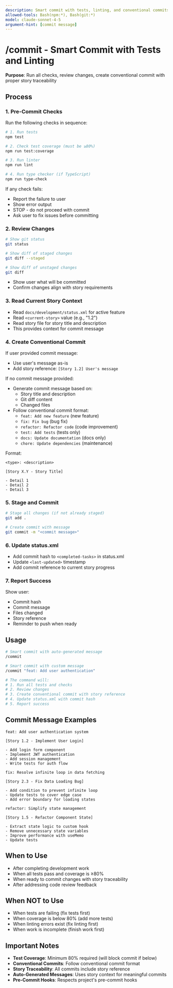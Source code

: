 ```yaml
---
description: Smart commit with tests, linting, and conventional commits
allowed-tools: Bash(npm:*), Bash(git:*)
model: claude-sonnet-4-5
argument-hint: [commit message]
---
```


# /commit - Smart Commit with Tests and Linting

**Purpose**: Run all checks, review changes, create conventional commit with proper story traceability

## Process

### 1. Pre-Commit Checks

Run the following checks in sequence:

```bash
# 1. Run tests
npm test

# 2. Check test coverage (must be ≥80%)
npm run test:coverage

# 3. Run linter
npm run lint

# 4. Run type checker (if TypeScript)
npm run type-check
```

If any check fails:
- Report the failure to user
- Show error output
- STOP - do not proceed with commit
- Ask user to fix issues before committing

### 2. Review Changes

```bash
# Show git status
git status

# Show diff of staged changes
git diff --staged

# Show diff of unstaged changes
git diff
```

- Show user what will be committed
- Confirm changes align with story requirements

### 3. Read Current Story Context

- Read `docs/development/status.xml` for active feature
- Read `<current-story>` value (e.g., "1.2")
- Read story file for story title and description
- This provides context for commit message

### 4. Create Conventional Commit

If user provided commit message:
- Use user's message as-is
- Add story reference: `[Story 1.2] User's message`

If no commit message provided:
- Generate commit message based on:
  - Story title and description
  - Git diff content
  - Changed files
- Follow conventional commit format:
  - `feat: Add new feature` (new feature)
  - `fix: Fix bug` (bug fix)
  - `refactor: Refactor code` (code improvement)
  - `test: Add tests` (tests only)
  - `docs: Update documentation` (docs only)
  - `chore: Update dependencies` (maintenance)

Format:
```
<type>: <description>

[Story X.Y - Story Title]

- Detail 1
- Detail 2
- Detail 3
```

### 5. Stage and Commit

```bash
# Stage all changes (if not already staged)
git add .

# Create commit with message
git commit -m "<commit message>"
```

### 6. Update status.xml

- Add commit hash to `<completed-tasks>` in status.xml
- Update `<last-updated>` timestamp
- Add commit reference to current story progress

### 7. Report Success

Show user:
- Commit hash
- Commit message
- Files changed
- Story reference
- Reminder to push when ready

## Usage

```bash
# Smart commit with auto-generated message
/commit

# Smart commit with custom message
/commit "feat: Add user authentication"

# The command will:
# 1. Run all tests and checks
# 2. Review changes
# 3. Create conventional commit with story reference
# 4. Update status.xml with commit hash
# 5. Report success
```

## Commit Message Examples

```
feat: Add user authentication system

[Story 1.2 - Implement User Login]

- Add login form component
- Implement JWT authentication
- Add session management
- Write tests for auth flow
```

```
fix: Resolve infinite loop in data fetching

[Story 2.3 - Fix Data Loading Bug]

- Add condition to prevent infinite loop
- Update tests to cover edge case
- Add error boundary for loading states
```

```
refactor: Simplify state management

[Story 1.5 - Refactor Component State]

- Extract state logic to custom hook
- Remove unnecessary state variables
- Improve performance with useMemo
- Update tests
```

## When to Use

- After completing development work
- When all tests pass and coverage is ≥80%
- When ready to commit changes with story traceability
- After addressing code review feedback

## When NOT to Use

- When tests are failing (fix tests first)
- When coverage is below 80% (add more tests)
- When linting errors exist (fix linting first)
- When work is incomplete (finish work first)

## Important Notes

- **Test Coverage**: Minimum 80% required (will block commit if below)
- **Conventional Commits**: Follow conventional commit format
- **Story Traceability**: All commits include story reference
- **Auto-Generated Messages**: Uses story context for meaningful commits
- **Pre-Commit Hooks**: Respects project's pre-commit hooks
